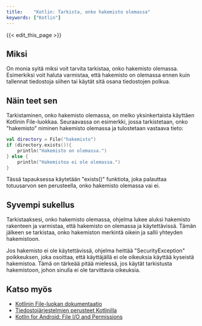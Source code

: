 ```yaml
---
title:    "Kotlin: Tarkista, onko hakemisto olemassa"
keywords: ["Kotlin"]
---
```


{{< edit_this_page >}}

## Miksi
On monia syitä miksi voit tarvita tarkistaa, onko hakemisto olemassa. Esimerkiksi voit haluta varmistaa, että hakemisto on olemassa ennen kuin tallennat tiedostoja siihen tai käytät sitä osana tiedostojen polkua.

## Näin teet sen
Tarkistaminen, onko hakemisto olemassa, on melko yksinkertaista käyttäen Kotlinin File-luokkaa. Seuraavassa on esimerkki, jossa tarkistetaan, onko "hakemisto" niminen hakemisto olemassa ja tulostetaan vastaava tieto:

```Kotlin
val directory = File("hakemisto")
if (directory.exists()){
    println("Hakemisto on olemassa.")
} else {
    println("Hakemistoa ei ole olemassa.")
}
```

Tässä tapauksessa käytetään "exists()" funktiota, joka palauttaa totuusarvon sen perusteella, onko hakemisto olemassa vai ei.

## Syvempi sukellus
Tarkistaaksesi, onko hakemisto olemassa, ohjelma lukee aluksi hakemisto rakenteen ja varmistaa, että hakemisto on olemassa ja käytettävissä. Tämän jälkeen se tarkistaa, onko hakemiston merkintä oikein ja sallii yhteyden hakemistoon.

Jos hakemisto ei ole käytettävissä, ohjelma heittää "SecurityException" poikkeuksen, joka osoittaa, että käyttäjällä ei ole oikeuksia käyttää kyseistä hakemistoa. Tämä on tärkeää pitää mielessä, jos käytät tarkistusta hakemistoon, johon sinulla ei ole tarvittavia oikeuksia.

## Katso myös
- [Kotlinin File-luokan dokumentaatio](https://kotlinlang.org/api/latest/jvm/stdlib/kotlin.io/java.io.-file/)
- [Tiedostojärjestelmien perusteet Kotlinilla](https://www.raywenderlich.com/155083/android-tutorial-file-io-kotlin)
- [Kotlin for Android: File I/O and Permissions](https://www.raywenderlich.com/4330491-kotlin-for-android-file-io-and-permissions)